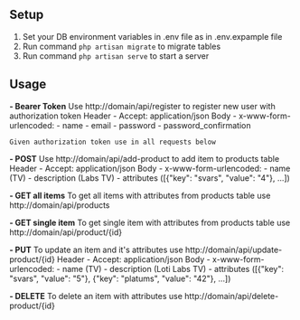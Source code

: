 ## Setup
 1. Set your DB environment variables in .env file as in .env.expample file
 2. Run command `php artisan migrate` to migrate tables
 3. Run command `php artisan serve` to start a server

## Usage

 **- Bearer Token**
Use http://domain/api/register to register new user with authorization token
Header - Accept: application/json
Body - x-www-form-urlencoded:
	 - name
	 - email
	 - password
	 - password_confirmation

	Given authorization token use in all requests below

 **- POST**
Use http://domain/api/add-product to add item to products table
Header - Accept: application/json
Body - x-www-form-urlencoded:
	 - name (TV)
	 - description (Labs TV)
	 - attributes ([{"key": "svars", "value": "4"}, ...])

 **- GET all items**
 To get all items with attributes from products table use http://domain/api/products
 
 **- GET single item**
 To get single item with attributes from products table use http://domain/api/product/{id}

 **- PUT**
 To update an item and it's attributes use http://domain/api/update-product/{id}
 Header - Accept: application/json
 Body - x-www-form-urlencoded:
	 - name (TV) 
	 - description (Loti Labs TV) 
	 - attributes ([{"key": "svars", "value": "5"}, {"key": "platums", "value": "42"}, ...])
	   
 **- DELETE**
 To delete an item with attributes use http://domain/api/delete-product/{id}